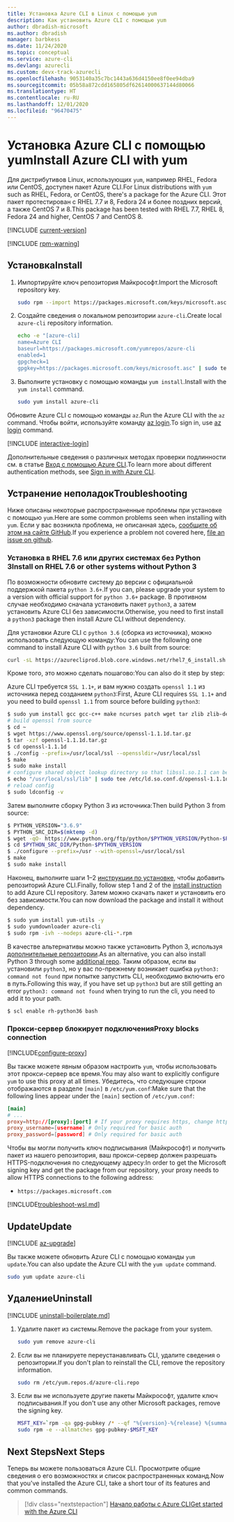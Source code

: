 ```yaml
---
title: Установка Azure CLI в Linux с помощью yum
description: Как установить Azure CLI с помощью yum
author: dbradish-microsoft
ms.author: dbradish
manager: barbkess
ms.date: 11/24/2020
ms.topic: conceptual
ms.service: azure-cli
ms.devlang: azurecli
ms.custom: devx-track-azurecli
ms.openlocfilehash: 9053140a35c7bc1443a636d4150ee8f0ee94dba9
ms.sourcegitcommit: 05b58a872cdd165805df62614000637144d80066
ms.translationtype: HT
ms.contentlocale: ru-RU
ms.lasthandoff: 12/01/2020
ms.locfileid: "96470475"
---
```

# <a name="install-azure-cli-with-yum"></a><span data-ttu-id="4b899-103">Установка Azure CLI с помощью yum</span><span class="sxs-lookup"><span data-stu-id="4b899-103">Install Azure CLI with yum</span></span>

<span data-ttu-id="4b899-104">Для дистрибутивов Linux, использующих `yum`, например RHEL, Fedora или CentOS, доступен пакет Azure CLI.</span><span class="sxs-lookup"><span data-stu-id="4b899-104">For Linux distributions with `yum` such as RHEL, Fedora, or CentOS, there's a package for the Azure CLI.</span></span> <span data-ttu-id="4b899-105">Этот пакет протестирован с RHEL 7.7 и 8, Fedora 24 и более поздних версий, а также CentOS 7 и 8.</span><span class="sxs-lookup"><span data-stu-id="4b899-105">This package has been tested with RHEL 7.7, RHEL 8, Fedora 24 and higher, CentOS 7 and CentOS 8.</span></span>

[!INCLUDE [current-version](includes/current-version.md)]

[!INCLUDE [rpm-warning](includes/rpm-warning.md)]

## <a name="install"></a><span data-ttu-id="4b899-106">Установка</span><span class="sxs-lookup"><span data-stu-id="4b899-106">Install</span></span>

1. <span data-ttu-id="4b899-107">Импортируйте ключ репозитория Майкрософт.</span><span class="sxs-lookup"><span data-stu-id="4b899-107">Import the Microsoft repository key.</span></span>

   ```bash
   sudo rpm --import https://packages.microsoft.com/keys/microsoft.asc
   ```

2. <span data-ttu-id="4b899-108">Создайте сведения о локальном репозитории `azure-cli`.</span><span class="sxs-lookup"><span data-stu-id="4b899-108">Create local `azure-cli` repository information.</span></span>

   ```bash
   echo -e "[azure-cli]
   name=Azure CLI
   baseurl=https://packages.microsoft.com/yumrepos/azure-cli
   enabled=1
   gpgcheck=1
   gpgkey=https://packages.microsoft.com/keys/microsoft.asc" | sudo tee /etc/yum.repos.d/azure-cli.repo
   ```

3. <span data-ttu-id="4b899-109">Выполните установку с помощью команды `yum install`.</span><span class="sxs-lookup"><span data-stu-id="4b899-109">Install with the `yum install` command.</span></span>

   ```bash
   sudo yum install azure-cli
   ```

<span data-ttu-id="4b899-110">Обновите Azure CLI с помощью команды `az`.</span><span class="sxs-lookup"><span data-stu-id="4b899-110">Run the Azure CLI with the `az` command.</span></span> <span data-ttu-id="4b899-111">Чтобы войти, используйте команду [az login](/cli/azure/reference-index#az-login).</span><span class="sxs-lookup"><span data-stu-id="4b899-111">To sign in, use [az login](/cli/azure/reference-index#az-login) command.</span></span>

[!INCLUDE [interactive-login](includes/interactive-login.md)]

<span data-ttu-id="4b899-112">Дополнительные сведения о различных методах проверки подлинности см. в статье [Вход с помощью Azure CLI](authenticate-azure-cli.md).</span><span class="sxs-lookup"><span data-stu-id="4b899-112">To learn more about different authentication methods, see [Sign in with Azure CLI](authenticate-azure-cli.md).</span></span>

## <a name="troubleshooting"></a><span data-ttu-id="4b899-113">Устранение неполадок</span><span class="sxs-lookup"><span data-stu-id="4b899-113">Troubleshooting</span></span>

<span data-ttu-id="4b899-114">Ниже описаны некоторые распространенные проблемы при установке с помощью `yum`.</span><span class="sxs-lookup"><span data-stu-id="4b899-114">Here are some common problems seen when installing with `yum`.</span></span> <span data-ttu-id="4b899-115">Если у вас возникла проблема, не описанная здесь, [сообщите об этом на сайте GitHub](https://github.com/Azure/azure-cli/issues).</span><span class="sxs-lookup"><span data-stu-id="4b899-115">If you experience a problem not covered here, [file an issue on github](https://github.com/Azure/azure-cli/issues).</span></span>

### <a name="install-on-rhel-76-or-other-systems-without-python-3"></a><span data-ttu-id="4b899-116">Установка в RHEL 7.6 или других системах без Python 3</span><span class="sxs-lookup"><span data-stu-id="4b899-116">Install on RHEL 7.6 or other systems without Python 3</span></span>

<span data-ttu-id="4b899-117">По возможности обновите систему до версии с официальной поддержкой пакета `python 3.6+`.</span><span class="sxs-lookup"><span data-stu-id="4b899-117">If you can, please upgrade your system to a version with official support for `python 3.6+` package.</span></span> <span data-ttu-id="4b899-118">В противном случае необходимо сначала установить пакет `python3`, а затем установить Azure CLI без зависимости.</span><span class="sxs-lookup"><span data-stu-id="4b899-118">Otherwise, you need to first install a `python3` package then install Azure CLI without dependency.</span></span> 

<span data-ttu-id="4b899-119">Для установки Azure CLI с `python 3.6` (сборка из источника), можно использовать следующую команду:</span><span class="sxs-lookup"><span data-stu-id="4b899-119">You can use the following one command to install Azure CLI with `python 3.6` built from source:</span></span>
```bash
curl -sL https://azurecliprod.blob.core.windows.net/rhel7_6_install.sh | sudo bash
```
<span data-ttu-id="4b899-120">Кроме того, это можно сделать пошагово:</span><span class="sxs-lookup"><span data-stu-id="4b899-120">You can also do it step by step:</span></span>

<span data-ttu-id="4b899-121">Azure CLI требуется `SSL 1.1+`, и вам нужно создать `openssl 1.1` из источника перед созданием `python3`:</span><span class="sxs-lookup"><span data-stu-id="4b899-121">First, Azure CLI requires `SSL 1.1+` and you need to build `openssl 1.1` from source before building `python3`:</span></span>
```bash
$ sudo yum install gcc gcc-c++ make ncurses patch wget tar zlib zlib-devel -y
# build openssl from source
$ cd ~
$ wget https://www.openssl.org/source/openssl-1.1.1d.tar.gz
$ tar -xzf openssl-1.1.1d.tar.gz
$ cd openssl-1.1.1d
$ ./config --prefix=/usr/local/ssl --openssldir=/usr/local/ssl
$ make
$ sudo make install
# configure shared object lookup directory so that libssl.so.1.1 can be found
$ echo "/usr/local/ssl/lib" | sudo tee /etc/ld.so.conf.d/openssl-1.1.1d.conf
# reload config
$ sudo ldconfig -v
```

<span data-ttu-id="4b899-122">Затем выполните сборку Python 3 из источника:</span><span class="sxs-lookup"><span data-stu-id="4b899-122">Then build Python 3 from source:</span></span>
```bash
$ PYTHON_VERSION="3.6.9"
$ PYTHON_SRC_DIR=$(mktemp -d)
$ wget -qO- https://www.python.org/ftp/python/$PYTHON_VERSION/Python-$PYTHON_VERSION.tgz | tar -xz -C "$PYTHON_SRC_DIR"
$ cd $PYTHON_SRC_DIR/Python-$PYTHON_VERSION
$ ./configure --prefix=/usr --with-openssl=/usr/local/ssl
$ make
$ sudo make install
```

<span data-ttu-id="4b899-123">Наконец, выполните шаги 1–2 [инструкции по установке](#install), чтобы добавить репозиторий Azure CLI.</span><span class="sxs-lookup"><span data-stu-id="4b899-123">Finally, follow step 1 and 2 of the [install instruction](#install) to add Azure CLI repository.</span></span> <span data-ttu-id="4b899-124">Затем можно скачать пакет и установить его без зависимости.</span><span class="sxs-lookup"><span data-stu-id="4b899-124">You can now download the package and install it without dependency.</span></span>
```bash
$ sudo yum install yum-utils -y
$ sudo yumdownloader azure-cli
$ sudo rpm -ivh --nodeps azure-cli-*.rpm
```

<span data-ttu-id="4b899-125">В качестве альтернативы можно также установить Python 3, используя [дополнительные репозитории](https://developers.redhat.com/blog/2018/08/13/install-python3-rhel/).</span><span class="sxs-lookup"><span data-stu-id="4b899-125">As an alternative, you can also install Python 3 through some [additional repo](https://developers.redhat.com/blog/2018/08/13/install-python3-rhel/).</span></span> <span data-ttu-id="4b899-126">Таким образом, если вы установили `python3`, но у вас по-прежнему возникает ошибка `python3: command not found` при попытке запустить CLI, необходимо включить его в путь.</span><span class="sxs-lookup"><span data-stu-id="4b899-126">Following this way, if you have set up `python3` but are still getting an error `python3: command not found` when trying to run the cli, you need to add it to your path.</span></span>
```bash
$ scl enable rh-python36 bash
```

### <a name="proxy-blocks-connection"></a><span data-ttu-id="4b899-127">Прокси-сервер блокирует подключения</span><span class="sxs-lookup"><span data-stu-id="4b899-127">Proxy blocks connection</span></span>

[!INCLUDE[configure-proxy](includes/configure-proxy.md)]

<span data-ttu-id="4b899-128">Вы также можете явным образом настроить `yum`, чтобы использовать этот прокси-сервер все время.</span><span class="sxs-lookup"><span data-stu-id="4b899-128">You may also want to explicitly configure `yum` to use this proxy at all times.</span></span> <span data-ttu-id="4b899-129">Убедитесь, что следующие строки отображаются в разделе `[main]` в `/etc/yum.conf`:</span><span class="sxs-lookup"><span data-stu-id="4b899-129">Make sure that the following lines appear under the `[main]` section of `/etc/yum.conf`:</span></span>

```yum.conf
[main]
# ...
proxy=http://[proxy]:[port] # If your proxy requires https, change http->https
proxy_username=[username] # Only required for basic auth
proxy_password=[password] # Only required for basic auth
```

<span data-ttu-id="4b899-130">Чтобы вы могли получить ключ подписывания (Майкрософт) и получить пакет из нашего репозитория, ваш прокси-сервер должен разрешать HTTPS-подключения по следующему адресу:</span><span class="sxs-lookup"><span data-stu-id="4b899-130">In order to get the Microsoft signing key and get the package from our repository, your proxy needs to allow HTTPS connections to the following address:</span></span>

* `https://packages.microsoft.com`

[!INCLUDE[troubleshoot-wsl.md](includes/troubleshoot-wsl.md)]

## <a name="update"></a><span data-ttu-id="4b899-131">Update</span><span class="sxs-lookup"><span data-stu-id="4b899-131">Update</span></span>

[!INCLUDE [az-upgrade](includes/az-upgrade.md)]

<span data-ttu-id="4b899-132">Вы также можете обновить Azure CLI с помощью команды `yum update`.</span><span class="sxs-lookup"><span data-stu-id="4b899-132">You can also update the Azure CLI with the `yum update` command.</span></span>

```bash
sudo yum update azure-cli
```

## <a name="uninstall"></a><span data-ttu-id="4b899-133">Удаление</span><span class="sxs-lookup"><span data-stu-id="4b899-133">Uninstall</span></span>

[!INCLUDE [uninstall-boilerplate.md](includes/uninstall-boilerplate.md)]

1. <span data-ttu-id="4b899-134">Удалите пакет из системы.</span><span class="sxs-lookup"><span data-stu-id="4b899-134">Remove the package from your system.</span></span>

   ```bash
   sudo yum remove azure-cli
   ```

2. <span data-ttu-id="4b899-135">Если вы не планируете переустанавливать CLI, удалите сведения о репозитории.</span><span class="sxs-lookup"><span data-stu-id="4b899-135">If you don't plan to reinstall the CLI, remove the repository information.</span></span>

   ```bash
   sudo rm /etc/yum.repos.d/azure-cli.repo
   ```

3. <span data-ttu-id="4b899-136">Если вы не используете другие пакеты Майкрософт, удалите ключ подписывания.</span><span class="sxs-lookup"><span data-stu-id="4b899-136">If you don't use any other Microsoft packages, remove the signing key.</span></span>

   ```bash
   MSFT_KEY=`rpm -qa gpg-pubkey /* --qf "%{version}-%{release} %{summary}\n" | grep Microsoft | awk '{print $1}'`
   sudo rpm -e --allmatches gpg-pubkey-$MSFT_KEY
   ```

## <a name="next-steps"></a><span data-ttu-id="4b899-137">Next Steps</span><span class="sxs-lookup"><span data-stu-id="4b899-137">Next Steps</span></span>

<span data-ttu-id="4b899-138">Теперь вы можете пользоваться Azure CLI. Просмотрите общие сведения о его возможностях и список распространенных команд.</span><span class="sxs-lookup"><span data-stu-id="4b899-138">Now that you've installed the Azure CLI, take a short tour of its features and common commands.</span></span>

> [!div class="nextstepaction"]
> [<span data-ttu-id="4b899-139">Начало работы с Azure CLI</span><span class="sxs-lookup"><span data-stu-id="4b899-139">Get started with the Azure CLI</span></span>](get-started-with-azure-cli.md)
